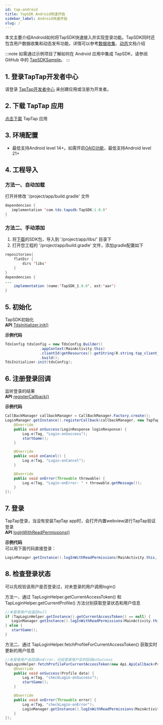 ```yaml
---
id: tap-android
title: TapSDK Android快速开始
sidebar_label: Android快速开始
slug: /
---
```



本文主要介绍Android如何将TapSDK快速接入并实现登录功能。TapSDK同时还包含用户数据收集和动态发布功能，详情可以参考[数据收集](./tap-fun-db)、[动态](./tap-fun-moment)文档介绍


:::note
如需通过示例项目了解如何在 Android 应用中集成 TapSDK，请参阅 GitHub 中的 [TapSDKSample](#)。
:::


## 1. 登录TapTap开发者中心
请登录 [TapTap开发者中心](#) 来创建应用或注册为开发者。

## 2. 下载 TapTap 应用
[点击下载](#) TapTap 应用

## 3. 环境配置
- 最低支持Android level 14+。如需开启[OAID功能](#)，最低支持Android level 21+  

## 4. 工程导入
### 方法一、自动加载
打开并修改 '/project/app/build.gradle' 文件
```java
dependencies {
   implementation 'com.tds.tapsdk:TapSDK:1.0.0'
}
```  
### 方法二、手动添加
1. 将[下载](#)的SDK包，导入到 '/project/app/libs/' 目录下  
2. 打开您工程的 '/project/app/build.gradle' 文件，添加gradle配置如下  
```java  
repositories{  
    flatDir {  
        dirs 'libs'  
    }  
}  
dependencies {  
...  
    implementation (name:'TapSDK_1.0.0', ext:'aar')  
}  
```  

## 5. 初始化
TapSDK初始化  
**API**    [TdsInitializer.init()](./tap-api.md#init)  

**示例代码**  
```java
TdsConfig tdsConfig = new TdsConfig.Builder()
                .appContext(MainActivity.this)
                .clientId(getResources().getString(R.string.tap_client_id))//开发者中心获取到的client Id
                .build();
TdsInitializer.init(tdsConfig);  
```

## 6. 注册登录回调
监听登录的结果  
**API**  [registerCallback()](./tap-api.md#registercallback)

**示例代码**
```java
CallBackManager callbackManager = CallBackManager.Factory.create();
LoginManager.getInstance().registerCallback(callbackManager, new TapTapLoginCallback<LoginResponse>() {
    @Override
    public void onSuccess(LoginResponse loginResponse) {
        Log.e(Tag, "Login-onSuccess");
        startGame();
    }

    @Override
    public void onCancel() {
        Log.e(Tag, "Login-onCancel");
    }

    @Override
    public void onError(Throwable throwable) {
        Log.e(Tag, "Login-onError: " + throwable.getMessage());
    }
});
```

## 7. 登录
TapTap登录，当没有安装TapTap app时，会打开内置webview进行TapTap验证登录  
**API**  [logInWithReadPermissions()](./tap-api.md#loginwithreadpermissions)

**示例代码**  
可以用下面代码直接登录：  

```java
LoginManager.getInstance().logInWithReadPermissions(MainActivity.this, TapTapSdk.SCOPE_PUIBLIC_PROFILE);
```

## 8. 检查登录状态

可以先校验该用户是否登录过，对未登录的用户调用login()  

方法一、通过 TapLoginHelper.getCurrentAccessToken() 和 TapLoginHelper.getCurrentProfile() 方法分别获取登录状态和用户信息  

```java  
//未登录用户会返回null
if (TapLoginHelper.getInstance().getCurrentAccessToken() == null) {
   LoginManager.getInstance().logInWithReadPermissions(MainActivity.this, TapTapSdk.SCOPE_PUIBLIC_PROFILE);
} else {
   startGame();
}
```

方法二、通过 TapLoginHelper.fetchProfileForCurrentAccessToken() 获取实时更新的用户信息    

```java  
//未登录用户会回调onError，已经登录用户实时回调onSuccess
TapLoginHelper.fetchProfileForCurrentAccessToken(new Api.ApiCallback<Profile>() {
    @Override
    public void onSuccess(Profile data) {
        Log.e(Tag, "checkLogin-onSuccess");
        startGame();
    }

    @Override
    public void onError(Throwable error) {
        Log.e(Tag, "checkLogin-onError");
        LoginManager.getInstance().logInWithReadPermissions(MainActivity.this, TapTapSdk.SCOPE_PUIBLIC_PROFILE);
    }
});
```
